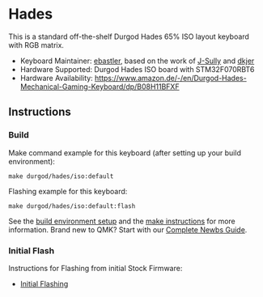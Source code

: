 # Hades

This is a standard off-the-shelf Durgod Hades 65% ISO layout keyboard with RGB matrix.

* Keyboard Maintainer: [ebastler](https://github.com/ebastler), based on the work of [J-Sully](https://github.com/J-Sully) and [dkjer](https://github.com/dkjer)
* Hardware Supported: Durgod Hades ISO board with STM32F070RBT6
* Hardware Availability: https://www.amazon.de/-/en/Durgod-Hades-Mechanical-Gaming-Keyboard/dp/B08H11BFXF

## Instructions

### Build

Make command example for this keyboard (after setting up your build environment):

    make durgod/hades/iso:default

Flashing example for this keyboard:

    make durgod/hades/iso:default:flash

See the [build environment setup](https://docs.qmk.fm/#/getting_started_build_tools) and the [make instructions](https://docs.qmk.fm/#/getting_started_make_guide) for more information. Brand new to QMK? Start with our [Complete Newbs Guide](https://docs.qmk.fm/#/newbs).

### Initial Flash

Instructions for Flashing from initial Stock Firmware:
* [Initial Flashing](../readme.md#initial-flash)
